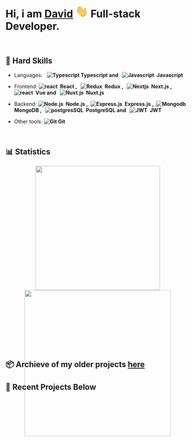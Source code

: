 #  Hi, i am [David][website] <img src="https://raw.githubusercontent.com/ABSphreak/ABSphreak/master/gifs/Hi.gif" width="35px"> Full-stack Developer.
  <br />

## :wrench: Hard Skills

<ul>
<li>
  <p><span style={color:'orange'} >Languages: &nbsp;</span>
<strong>
<img alt="Typescript" width="26px" src="https://raw.githubusercontent.com/davi38/davi38/main/images/ts.png" /> Typescript and &nbsp;
<img alt="Javascript" width="26px" src="https://raw.githubusercontent.com/davi38/davi38/main/images/javascript.png" /> &nbsp;Javascript
</strong>
</p>
</li>
<li>

<p>

Frontend:
<strong>
<img alt="react" width="26px" src="https://raw.githubusercontent.com/davi38/davi38/main/images/react.png" />&nbsp; React , &nbsp;
<img alt="Redux" width="26px" src="https://raw.githubusercontent.com/davi38/davi38/main/images/react.png" />&nbsp; Redux , &nbsp;
  <img alt="Nextjs" width="26px" src="https://raw.githubusercontent.com/davi38/davi38/main/images/next_logo.png" /> &nbsp;Next.js ,&nbsp;
<img alt="react" width="26px" src="https://raw.githubusercontent.com/davi38/davi38/main/images/react.png" />&nbsp; Vue and &nbsp;
<img alt="Nuxt.js" width="26px" src="https://raw.githubusercontent.com/davi38/davi38/main/images/next_logo.png" /> &nbsp;Nuxt.js
</strong>
</p>
</li>
<li>
    <p>
Backend:
      <strong>
        <img alt="Node.js" width="26px" src="https://raw.githubusercontent.com/davi38/davi38/main/images/nodejs.png" />&nbsp; Node.js ,&nbsp;
        <img alt="Express.js" width="26px" src="https://raw.githubusercontent.com/davi38/davi38/main/images/nodejs.png" />&nbsp; Express.js ,&nbsp;
        <img alt="Mongodb" width="26px" src="https://raw.githubusercontent.com/davi38/davi38/main/images/mongodb.png" />&nbsp; MongoDB , &nbsp;
        <img alt="postgresSQL" width="26px" src="https://raw.githubusercontent.com/davi38/davi38/main/images/postgresSQL.png" />&nbsp; PostgreSQL and &nbsp;
        <img alt="JWT" width="26px" src="https://raw.githubusercontent.com/davi38/davi38/main/images/next_logo.png" /> &nbsp;JWT
      </strong>
    </p>
</li>

<li>
  <p>
Other tools:
  <strong>
      <img alt="Git" width="26px" src="https://raw.githubusercontent.com/davi38/davi38/main/images/git.png" /> Git
  </strong>
  </p>
</li>
</ul>
<!-- <img align="left" alt="Django" width="26px" src="https://raw.githubusercontent.com/davi38/davi38/main/images/django.png" />
<img align="left" alt="Python" width="26px" src="https://raw.githubusercontent.com/davi38/davi38/main/images/python.png" />
<img align="left" alt="Flutter" width="26px" src="https://raw.githubusercontent.com/davi38/davi38/main/images/flutter.png" /> -->

<br />

## 📊 Statistics

  <div align="center" style="height:500px;margin:0" >
  <img align="center" width="340px" height="340px" src="https://github-readme-stats.vercel.app/api/top-langs/?username=davi38&hide_border=true&langs_count=10&theme=radical&layout=compact" />
  <img align="center" width="400px" height="400px" src="https://github-readme-streak-stats.herokuapp.com?user=davi38&theme=radical&hide_border=true&date_format=j%20M%5B%20Y%5D" />
  </div>

## :package: Archieve of my older projects [here][archive]

## 📱 Recent Projects Below

</div>

[website]: https://davi38.github.io/
[archive]: https://github.com/Davi-Archive
